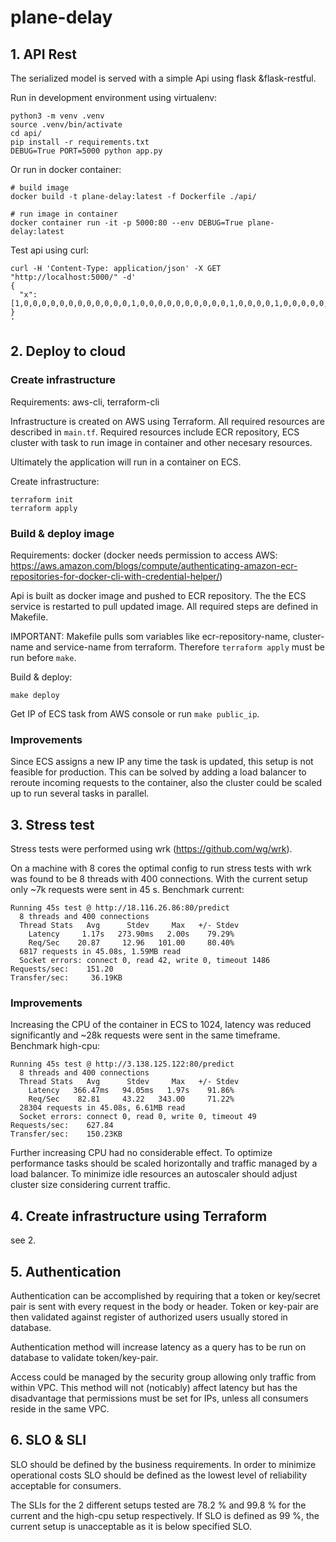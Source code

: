 # plane-delay

## 1. API Rest

The serialized model is served with a simple Api using flask &flask-restful.

Run in development environment using virtualenv:
```
python3 -m venv .venv
source .venv/bin/activate
cd api/
pip install -r requirements.txt
DEBUG=True PORT=5000 python app.py
```

Or run in docker container:
```
# build image
docker build -t plane-delay:latest -f Dockerfile ./api/

# run image in container
docker container run -it -p 5000:80 --env DEBUG=True plane-delay:latest
```

Test api using curl:
```
curl -H 'Content-Type: application/json' -X GET "http://localhost:5000/" -d' 
{
  "x": [1,0,0,0,0,0,0,0,0,0,0,0,0,1,0,0,0,0,0,0,0,0,0,0,1,0,0,0,0,1,0,0,0,0,0,0,0]
}
'
```


## 2. Deploy to cloud

### Create infrastructure

Requirements: aws-cli, terraform-cli

Infrastructure is created on AWS using Terraform. All required resources are described in `main.tf`.
Required resources include ECR repository, ECS cluster with task to run image in container and other necesary resources.

Ultimately the application will run in a container on ECS.

Create infrastructure:
```
terraform init
terraform apply
```


### Build & deploy image

Requirements: docker
(docker needs permission to access AWS: https://aws.amazon.com/blogs/compute/authenticating-amazon-ecr-repositories-for-docker-cli-with-credential-helper/)

Api is built as docker image and pushed to ECR repository. The the ECS service is restarted to pull updated image.
All required steps are defined in Makefile.

IMPORTANT: Makefile pulls som variables like ecr-repository-name, cluster-name and service-name from terraform.
Therefore `terraform apply` must be run before `make`.

Build & deploy:
```
make deploy
```

Get IP of ECS task from AWS console or run `make public_ip`.


### Improvements

Since ECS assigns a new IP any time the task is updated, this setup is not feasible for production.
This can be solved by adding a load balancer to reroute incoming requests to the container,
also the cluster could be scaled up to run several tasks in parallel.


## 3. Stress test

Stress tests were performed using wrk (https://github.com/wg/wrk).

On a machine with 8 cores the optimal config to run stress tests with wrk was found to be 8 threads with 400 connections.
With the current setup only ~7k requests were sent in 45 s.
Benchmark current:
```
Running 45s test @ http://18.116.26.86:80/predict
  8 threads and 400 connections
  Thread Stats   Avg      Stdev     Max   +/- Stdev
    Latency     1.17s   273.90ms   2.00s    79.29%
    Req/Sec    20.87     12.96   101.00     80.40%
  6817 requests in 45.08s, 1.59MB read
  Socket errors: connect 0, read 42, write 0, timeout 1486
Requests/sec:    151.20
Transfer/sec:     36.19KB
```

### Improvements

Increasing the CPU of the container in ECS to 1024,
latency was reduced significantly and ~28k requests were sent in the same timeframe.
Benchmark high-cpu:
```
Running 45s test @ http://3.138.125.122:80/predict
  8 threads and 400 connections
  Thread Stats   Avg      Stdev     Max   +/- Stdev
    Latency   366.47ms   94.05ms   1.97s    91.86%
    Req/Sec    82.81     43.22   343.00     71.22%
  28304 requests in 45.08s, 6.61MB read
  Socket errors: connect 0, read 0, write 0, timeout 49
Requests/sec:    627.84
Transfer/sec:    150.23KB
```

Further increasing CPU had no considerable effect.
To optimize performance tasks should be scaled horizontally and traffic managed by a load balancer.
To minimize idle resources an autoscaler should adjust cluster size considering current traffic.


## 4. Create infrastructure using Terraform

see 2.


## 5. Authentication

Authentication can be accomplished by requiring that a token or key/secret pair is sent with every request
 in the body or header.
Token or key-pair are then validated against register of authorized users usually stored in database.

Authentication method will increase latency as a query has to be run on database to validate token/key-pair.

Access could be managed by the security group allowing only traffic from within VPC.
This method will not (noticably) affect latency but has the disadvantage that permissions must be set for IPs,
unless all consumers reside in the same VPC.


## 6. SLO & SLI

SLO should be defined by the business requirements.
In order to minimize operational costs SLO should be defined as the lowest level of reliability acceptable for consumers.

The SLIs for the 2 different setups tested are 78.2 % and 99.8 % for the current and the high-cpu setup respectively.
If SLO is defined as 99 %, the current setup is unacceptable as it is below specified SLO.

